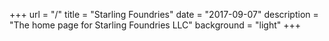 +++
url = "/"
title = "Starling Foundries"
date = "2017-09-07"
description = "The home page for Starling Foundries LLC"
background = "light"
+++
